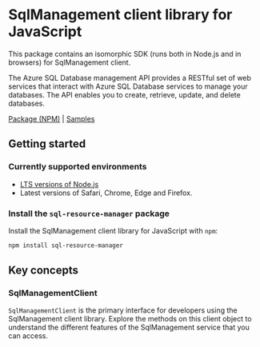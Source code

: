 # SqlManagement client library for JavaScript

This package contains an isomorphic SDK (runs both in Node.js and in browsers) for SqlManagement client.

The Azure SQL Database management API provides a RESTful set of web services that interact with Azure SQL Database services to manage your databases. The API enables you to create, retrieve, update, and delete databases.

[Package (NPM)](https://www.npmjs.com/package/sql-resource-manager) |
[Samples](https://github.com/Azure-Samples/azure-samples-js-management)

## Getting started

### Currently supported environments

- [LTS versions of Node.js](https://nodejs.org/about/releases/)
- Latest versions of Safari, Chrome, Edge and Firefox.


### Install the `sql-resource-manager` package

Install the SqlManagement client library for JavaScript with `npm`:

```bash
npm install sql-resource-manager
```


## Key concepts

### SqlManagementClient

`SqlManagementClient` is the primary interface for developers using the SqlManagement client library. Explore the methods on this client object to understand the different features of the SqlManagement service that you can access.

